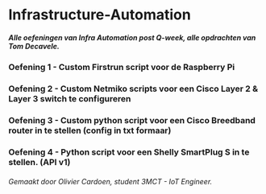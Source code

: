 # Infrastructure-Automation

##### Alle oefeningen van Infra Automation post Q-week, alle opdrachten van Tom Decavele.

### Oefening 1 - Custom Firstrun script voor de Raspberry Pi

### Oefening 2 - Custom Netmiko scripts voor een Cisco Layer 2 & Layer 3 switch te configureren

### Oefening 3 - Custom python script voor een Cisco Breedband router in te stellen (config in txt formaar)

### Oefening 4 - Python script voor een Shelly SmartPlug S in te stellen. (API v1)


###### Gemaakt door Olivier Cardoen, student 3MCT - IoT Engineer.